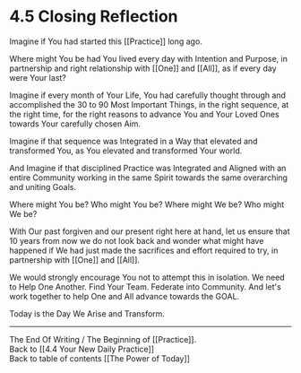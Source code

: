 # 4.5 Closing Reflection

Imagine if You had started this [[Practice]] long ago. 

Where might You be had You lived every day with Intention and Purpose, in partnership and right relationship with [[One]] and [[All]], as if every day were Your last? 

Imagine if every month of Your Life, You had carefully thought through and accomplished the 30 to 90 Most Important Things, in the right sequence, at the right time, for the right reasons to advance You and Your Loved Ones towards Your carefully chosen Aim. 

Imagine if that sequence was Integrated in a Way that elevated and transformed You, as You elevated and transformed Your world. 

And Imagine if that disciplined Practice was Integrated and Aligned with an entire Community working in the same Spirit towards the same overarching and uniting Goals. 

Where might You be? Who might You be? Where might We be? Who might We be? 

With Our past forgiven and our present right here at hand, let us ensure that 10 years from now we do not look back and wonder what might have happened if We had just made the sacrifices and effort required to try, in partnership with [[One]] and [[All]]. 

We would strongly encourage You not to attempt this in isolation. We need to Help One Another. Find Your Team. Federate into Community. And let's work together to help One and All advance towards the GOAL. 

Today is the Day We Arise and Transform. 

___
The End Of Writing / The Beginning of [[Practice]].  
Back to [[4.4 Your New Daily Practice]]  
Back to table of contents [[The Power of Today]]  